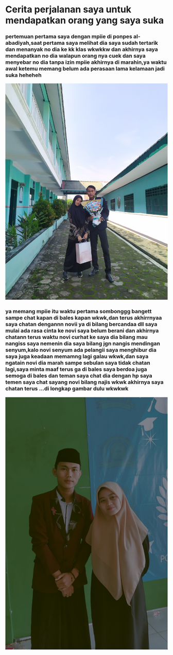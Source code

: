 # Cerita perjalanan saya untuk mendapatkan orang yang saya suka

### pertemuan pertama saya dengan mpiie di ponpes al-abadiyah,saat pertama saya melihat dia saya sudah tertarik dan menanyak no dia ke kk klas wkwkkw dan akhirnya saya mendapatkan no dia walapun orang nya cuek dan saya menyebar no dia tanpa izin mpiie akhirnya di marahin,ya waktu awal ketemu memang belum ada perasaan lama kelamaan jadi suka heheheh

![gambar](IMG_20220619_105050.jpg)

### ya memang mpiie itu waktu pertama sombonggg bangett sampe chat kapan di bales kapan wkwk,dan terus akhirrnyaa saya chatan dengannn novii ya di bilang bercandaa dll saya mulai ada rasa cinta ke novi saya belum berani dan akhirnya chatann terus waktu novi curhat ke saya dia bilang mau nangiss saya nemenin dia saya bilang jgn nangis mendingan senyum,kalo novi senyum ada pelangii saya menghibur dia saya juga keadaan memamng lagi galau wkwk,dan saya ngatain novi dia marah sampe sebulan saya tidak chatan lagi,saya minta maaf terus ga di bales saya berdoa juga semoga di bales dan teman saya chat dia dengan hp saya temen saya chat sayang novi bilang najis wkwk akhirnya saya chatan terus ...di longkap gambar dulu wkwkwk

![gambar](IMG_20220629_135238.jpg)








